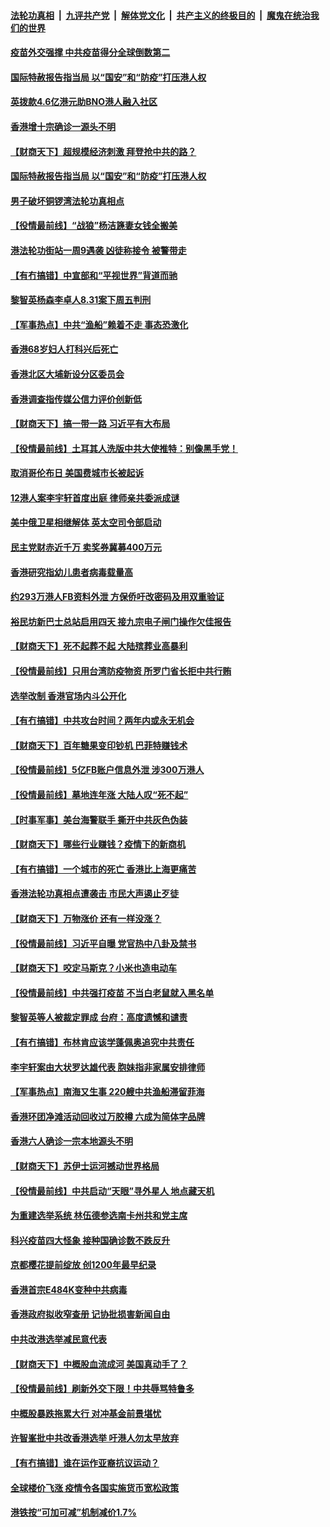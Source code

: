 

####  [法轮功真相](../../../../basic/blob/master/README.md?t=04100402) &nbsp;|&nbsp; [九评共产党](../../../../9ping.md/blob/master/README.md?t=04100402) &nbsp;|&nbsp; [解体党文化](../../../../jtdwh.md/blob/master/README.md?t=04100402)  &nbsp;|&nbsp; [共产主义的终极目的](../../../../gczydzjmd.md/blob/master/README.md?t=04100402) &nbsp;|&nbsp; [魔鬼在统治我们的世界](../../../../mgztzwmdsj.md/blob/master/README.md?t=04100402) 

#### [疫苗外交强撑 中共疫苗得分全球倒数第二](../pages/nsc415/n12870141.md?t=04100402) 

#### [国际特赦报告指当局 以“国安”和“防疫”打压港人权](../pages/nsc415/n12868069.md?t=04100402) 

#### [英拨款4.6亿港元助BNO港人融入社区](../pages/nsc415/n12868056.md?t=04100402) 

#### [香港增十宗确诊一源头不明](../pages/nsc415/n12868034.md?t=04100402) 

#### [【财商天下】超规模经济刺激 拜登抢中共的路？](../pages/nsc415/n12867070.md?t=04100402) 

#### [国际特赦报告指当局 以“国安”和“防疫”打压港人权](../pages/nsc415/n12867957.md?t=04100402) 

#### [男子破坏铜锣湾法轮功真相点](../pages/nsc415/n12867924.md?t=04100402) 

#### [【役情最前线】“战狼”杨洁篪妻女钱全搬美](../pages/nsc415/n12867507.md?t=04100402) 

#### [港法轮功街站一周9遇袭 凶徒称接令 被警带走](../pages/nsc415/n12867383.md?t=04100402) 

#### [【有冇搞错】中宣部和“平视世界”背道而驰](../pages/nsc415/n12865391.md?t=04100402) 

#### [黎智英杨森李卓人8.31案下周五判刑](../pages/nsc415/n12865487.md?t=04100402) 

#### [【军事热点】中共“渔船”赖着不走 事态恐激化](../pages/nsc415/n12861889.md?t=04100402) 

#### [香港68岁妇人打科兴后死亡](../pages/nsc415/n12865452.md?t=04100402) 

#### [香港北区大埔新设分区委员会](../pages/nsc415/n12865443.md?t=04100402) 

#### [香港调查指传媒公信力评价创新低](../pages/nsc415/n12865437.md?t=04100402) 

#### [【财商天下】搞一带一路 习近平有大布局](../pages/nsc415/n12864674.md?t=04100402) 

#### [【役情最前线】土耳其人洗版中共大使推特：别像黑手党！](../pages/nsc415/n12864802.md?t=04100402) 

#### [取消哥伦布日 美国费城市长被起诉](../pages/nsc415/n12865160.md?t=04100402) 

#### [12港人案李宇轩首度出庭 律师亲共委派成谜](../pages/nsc415/n12864905.md?t=04100402) 

#### [美中俄卫星相继解体 英太空司令部启动](../pages/nsc415/n12864515.md?t=04100402) 

#### [民主党财赤近千万 卖奖券冀募400万元](../pages/nsc415/n12862622.md?t=04100402) 

#### [香港研究指幼儿患者病毒载量高](../pages/nsc415/n12862610.md?t=04100402) 

#### [约293万港人FB资料外泄 方保侨吁改密码及用双重验证](../pages/nsc415/n12862613.md?t=04100402) 

#### [裕民坊新巴士总站启用四天 接九宗电子闸门操作欠佳报告](../pages/nsc415/n12862597.md?t=04100402) 

#### [【财商天下】死不起葬不起 大陆殡葬业高暴利](../pages/nsc415/n12861821.md?t=04100402) 

#### [【役情最前线】只用台湾防疫物资 所罗门省长拒中共行贿](../pages/nsc415/n12861961.md?t=04100402) 

#### [选举改制 香港官场内斗公开化](../pages/nsc415/n12862270.md?t=04100402) 

#### [【有冇搞错】中共攻台时间？两年内或永无机会](../pages/nsc415/n12860297.md?t=04100402) 

#### [【财商天下】百年糖果变印钞机 巴菲特赚钱术](../pages/nsc415/n12859400.md?t=04100402) 

#### [【役情最前线】5亿FB账户信息外泄 涉300万港人](../pages/nsc415/n12859536.md?t=04100402) 

#### [【役情最前线】墓地连年涨 大陆人叹“死不起”](../pages/nsc415/n12858007.md?t=04100402) 

#### [【时事军事】美台海警联手 撕开中共灰色伪装](../pages/nsc415/n12854717.md?t=04100402) 

#### [【财商天下】哪些行业赚钱？疫情下的新商机](../pages/nsc415/n12856347.md?t=04100402) 

#### [【有冇搞错】一个城市的死亡 香港比上海更痛苦](../pages/nsc415/n12855140.md?t=04100402) 

#### [香港法轮功真相点遭袭击 市民大声遏止歹徒](../pages/nsc415/n12855642.md?t=04100402) 

#### [【财商天下】万物涨价 还有一样没涨？](../pages/nsc415/n12854599.md?t=04100402) 

#### [【役情最前线】习近平自曝 党官热中八卦及禁书](../pages/nsc415/n12854841.md?t=04100402) 

#### [【财商天下】咬定马斯克？小米也造电动车](../pages/nsc415/n12852128.md?t=04100402) 

#### [【役情最前线】中共强打疫苗 不当白老鼠就入黑名单](../pages/nsc415/n12852440.md?t=04100402) 

#### [黎智英等人被裁定罪成 台府：高度遗憾和谴责](../pages/nsc415/n12851826.md?t=04100402) 

#### [【有冇搞错】布林肯应该学蓬佩奥追究中共责任](../pages/nsc415/n12849693.md?t=04100402) 

#### [李宇轩案由大状罗达雄代表 胞妹指非家属安排律师](../pages/nsc415/n12850111.md?t=04100402) 

#### [【军事热点】南海又生事 220艘中共渔船滞留菲海](../pages/nsc415/n12843752.md?t=04100402) 

#### [香港环团净滩活动回收过万胶樽 六成为简体字品牌](../pages/nsc415/n12850095.md?t=04100402) 

#### [香港六人确诊一宗本地源头不明](../pages/nsc415/n12850068.md?t=04100402) 

#### [【财商天下】苏伊士运河撼动世界格局](../pages/nsc415/n12849007.md?t=04100402) 

#### [【役情最前线】中共启动“天眼”寻外星人 地点藏天机](../pages/nsc415/n12849570.md?t=04100402) 

#### [为重建选举系统 林伍德参选南卡州共和党主席](../pages/nsc415/n12849882.md?t=04100402) 

#### [科兴疫苗四大怪象 接种国确诊数不跌反升](../pages/nsc415/n12849775.md?t=04100402) 

#### [京都樱花提前绽放 创1200年最早纪录](../pages/nsc415/n12847643.md?t=04100402) 

#### [香港首宗E484K变种中共病毒](../pages/nsc415/n12847187.md?t=04100402) 

#### [香港政府拟收窄查册 记协批损害新闻自由](../pages/nsc415/n12847184.md?t=04100402) 

#### [中共改港选举减民意代表](../pages/nsc415/n12847140.md?t=04100402) 

#### [【财商天下】中概股血流成河 美国真动手了？](../pages/nsc415/n12846557.md?t=04100402) 

#### [【役情最前线】刷新外交下限！中共辱骂特鲁多](../pages/nsc415/n12846740.md?t=04100402) 

#### [中概股暴跌拖累大行 对冲基金前景堪忧](../pages/nsc415/n12846802.md?t=04100402) 

#### [许智峯批中共改香港选举 吁港人勿太早放弃](../pages/nsc415/n12846380.md?t=04100402) 

#### [【有冇搞错】谁在运作亚裔抗议运动？](../pages/nsc415/n12844615.md?t=04100402) 

#### [全球楼价飞涨 疫情令各国实施货币宽松政策](../pages/nsc415/n12844498.md?t=04100402) 

#### [港铁按“可加可减”机制减价1.7%](../pages/nsc415/n12844556.md?t=04100402) 

